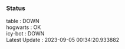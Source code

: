 ### Status


table : DOWN  
hogwarts : OK  
icy-bot : DOWN  
Latest Update : 2023-09-05 00:34:20.933882
